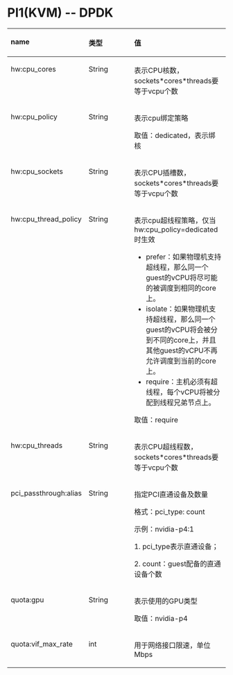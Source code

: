 # PI1\(KVM\) -- DPDK<a name="ZH-CN_TOPIC_0114104008"></a>

<a name="zh-cn_topic_0114079831_table40871974"></a>
<table><thead align="left"><tr id="zh-cn_topic_0114079831_row56089592"><th class="cellrowborder" valign="top" width="33%" id="mcps1.1.4.1.1"><p id="zh-cn_topic_0114079831_p46963092"><a name="zh-cn_topic_0114079831_p46963092"></a><a name="zh-cn_topic_0114079831_p46963092"></a>name</p>
</th>
<th class="cellrowborder" valign="top" width="23%" id="mcps1.1.4.1.2"><p id="zh-cn_topic_0114079831_p45914068"><a name="zh-cn_topic_0114079831_p45914068"></a><a name="zh-cn_topic_0114079831_p45914068"></a>类型</p>
</th>
<th class="cellrowborder" valign="top" width="44%" id="mcps1.1.4.1.3"><p id="zh-cn_topic_0114079831_p28052000"><a name="zh-cn_topic_0114079831_p28052000"></a><a name="zh-cn_topic_0114079831_p28052000"></a>值</p>
</th>
</tr>
</thead>
<tbody><tr id="zh-cn_topic_0114079831_row57619553"><td class="cellrowborder" valign="top" width="33%" headers="mcps1.1.4.1.1 "><p id="zh-cn_topic_0114079831_p36672255"><a name="zh-cn_topic_0114079831_p36672255"></a><a name="zh-cn_topic_0114079831_p36672255"></a>hw:cpu_cores</p>
</td>
<td class="cellrowborder" valign="top" width="23%" headers="mcps1.1.4.1.2 "><p id="zh-cn_topic_0114079831_p17662689"><a name="zh-cn_topic_0114079831_p17662689"></a><a name="zh-cn_topic_0114079831_p17662689"></a>String</p>
</td>
<td class="cellrowborder" valign="top" width="44%" headers="mcps1.1.4.1.3 "><p id="zh-cn_topic_0114079831_p21391728"><a name="zh-cn_topic_0114079831_p21391728"></a><a name="zh-cn_topic_0114079831_p21391728"></a>表示CPU核数，sockets*cores*threads要等于vcpu个数</p>
</td>
</tr>
<tr id="zh-cn_topic_0114079831_row58307827"><td class="cellrowborder" valign="top" width="33%" headers="mcps1.1.4.1.1 "><p id="zh-cn_topic_0114079831_p25313584"><a name="zh-cn_topic_0114079831_p25313584"></a><a name="zh-cn_topic_0114079831_p25313584"></a>hw:cpu_policy</p>
</td>
<td class="cellrowborder" valign="top" width="23%" headers="mcps1.1.4.1.2 "><p id="zh-cn_topic_0114079831_p37134413"><a name="zh-cn_topic_0114079831_p37134413"></a><a name="zh-cn_topic_0114079831_p37134413"></a>String</p>
</td>
<td class="cellrowborder" valign="top" width="44%" headers="mcps1.1.4.1.3 "><p id="zh-cn_topic_0114079831_p55097458"><a name="zh-cn_topic_0114079831_p55097458"></a><a name="zh-cn_topic_0114079831_p55097458"></a>表示cpu绑定策略</p>
<p id="zh-cn_topic_0114079831_p26115080"><a name="zh-cn_topic_0114079831_p26115080"></a><a name="zh-cn_topic_0114079831_p26115080"></a>取值：dedicated，表示绑核</p>
</td>
</tr>
<tr id="zh-cn_topic_0114079831_row33709128"><td class="cellrowborder" valign="top" width="33%" headers="mcps1.1.4.1.1 "><p id="zh-cn_topic_0114079831_p46084854"><a name="zh-cn_topic_0114079831_p46084854"></a><a name="zh-cn_topic_0114079831_p46084854"></a>hw:cpu_sockets</p>
</td>
<td class="cellrowborder" valign="top" width="23%" headers="mcps1.1.4.1.2 "><p id="zh-cn_topic_0114079831_p41885733"><a name="zh-cn_topic_0114079831_p41885733"></a><a name="zh-cn_topic_0114079831_p41885733"></a>String</p>
</td>
<td class="cellrowborder" valign="top" width="44%" headers="mcps1.1.4.1.3 "><p id="zh-cn_topic_0114079831_p37301245"><a name="zh-cn_topic_0114079831_p37301245"></a><a name="zh-cn_topic_0114079831_p37301245"></a>表示CPU插槽数，sockets*cores*threads要等于vcpu个数</p>
</td>
</tr>
<tr id="zh-cn_topic_0114079831_row166887"><td class="cellrowborder" valign="top" width="33%" headers="mcps1.1.4.1.1 "><p id="zh-cn_topic_0114079831_p13517902"><a name="zh-cn_topic_0114079831_p13517902"></a><a name="zh-cn_topic_0114079831_p13517902"></a>hw:cpu_thread_policy</p>
</td>
<td class="cellrowborder" valign="top" width="23%" headers="mcps1.1.4.1.2 "><p id="zh-cn_topic_0114079831_p21208306"><a name="zh-cn_topic_0114079831_p21208306"></a><a name="zh-cn_topic_0114079831_p21208306"></a>String</p>
</td>
<td class="cellrowborder" valign="top" width="44%" headers="mcps1.1.4.1.3 "><p id="zh-cn_topic_0114079831_p40151226"><a name="zh-cn_topic_0114079831_p40151226"></a><a name="zh-cn_topic_0114079831_p40151226"></a>表示cpu超线程策略，仅当hw:cpu_policy=dedicated时生效</p>
<a name="ul5403154775414"></a><a name="ul5403154775414"></a><ul id="ul5403154775414"><li>prefer：如果物理机支持超线程，那么同一个guest的vCPU将尽可能的被调度到相同的core上。</li><li>isolate：如果物理机支持超线程，那么同一个guest的vCPU将会被分到不同的core上，并且其他guest的vCPU不再允许调度到当前的core上。</li><li>require：主机必须有超线程，每个vCPU将被分配到线程兄弟节点上。</li></ul>
<p id="zh-cn_topic_0114079831_p29906904"><a name="zh-cn_topic_0114079831_p29906904"></a><a name="zh-cn_topic_0114079831_p29906904"></a>取值：require</p>
</td>
</tr>
<tr id="zh-cn_topic_0114079831_row726684"><td class="cellrowborder" valign="top" width="33%" headers="mcps1.1.4.1.1 "><p id="zh-cn_topic_0114079831_p58861423"><a name="zh-cn_topic_0114079831_p58861423"></a><a name="zh-cn_topic_0114079831_p58861423"></a>hw:cpu_threads</p>
</td>
<td class="cellrowborder" valign="top" width="23%" headers="mcps1.1.4.1.2 "><p id="zh-cn_topic_0114079831_p3045930"><a name="zh-cn_topic_0114079831_p3045930"></a><a name="zh-cn_topic_0114079831_p3045930"></a>String</p>
</td>
<td class="cellrowborder" valign="top" width="44%" headers="mcps1.1.4.1.3 "><p id="zh-cn_topic_0114079831_p45393782"><a name="zh-cn_topic_0114079831_p45393782"></a><a name="zh-cn_topic_0114079831_p45393782"></a>表示CPU超线程数，sockets*cores*threads要等于vcpu个数</p>
</td>
</tr>
<tr id="zh-cn_topic_0114079831_row5890858"><td class="cellrowborder" valign="top" width="33%" headers="mcps1.1.4.1.1 "><p id="zh-cn_topic_0114079831_p7397457"><a name="zh-cn_topic_0114079831_p7397457"></a><a name="zh-cn_topic_0114079831_p7397457"></a>pci_passthrough:alias</p>
</td>
<td class="cellrowborder" valign="top" width="23%" headers="mcps1.1.4.1.2 "><p id="zh-cn_topic_0114079831_p62323165"><a name="zh-cn_topic_0114079831_p62323165"></a><a name="zh-cn_topic_0114079831_p62323165"></a>String</p>
</td>
<td class="cellrowborder" valign="top" width="44%" headers="mcps1.1.4.1.3 "><p id="zh-cn_topic_0114079831_p15011638"><a name="zh-cn_topic_0114079831_p15011638"></a><a name="zh-cn_topic_0114079831_p15011638"></a>指定PCI直通设备及数量</p>
<p id="zh-cn_topic_0114079831_p887019"><a name="zh-cn_topic_0114079831_p887019"></a><a name="zh-cn_topic_0114079831_p887019"></a>格式：pci_type: count</p>
<p id="zh-cn_topic_0114079831_p7983171"><a name="zh-cn_topic_0114079831_p7983171"></a><a name="zh-cn_topic_0114079831_p7983171"></a>示例：nvidia-p4:1</p>
<p id="zh-cn_topic_0114079831_p4739681"><a name="zh-cn_topic_0114079831_p4739681"></a><a name="zh-cn_topic_0114079831_p4739681"></a>1. pci_type表示直通设备；</p>
<p id="zh-cn_topic_0114079831_p42657133"><a name="zh-cn_topic_0114079831_p42657133"></a><a name="zh-cn_topic_0114079831_p42657133"></a>2. count：guest配备的直通设备个数</p>
</td>
</tr>
<tr id="zh-cn_topic_0114079831_row48369880"><td class="cellrowborder" valign="top" width="33%" headers="mcps1.1.4.1.1 "><p id="zh-cn_topic_0114079831_p25646199"><a name="zh-cn_topic_0114079831_p25646199"></a><a name="zh-cn_topic_0114079831_p25646199"></a>quota:gpu</p>
</td>
<td class="cellrowborder" valign="top" width="23%" headers="mcps1.1.4.1.2 "><p id="zh-cn_topic_0114079831_p64076263"><a name="zh-cn_topic_0114079831_p64076263"></a><a name="zh-cn_topic_0114079831_p64076263"></a>String</p>
</td>
<td class="cellrowborder" valign="top" width="44%" headers="mcps1.1.4.1.3 "><p id="zh-cn_topic_0114079831_p22794832"><a name="zh-cn_topic_0114079831_p22794832"></a><a name="zh-cn_topic_0114079831_p22794832"></a>表示使用的GPU类型</p>
<p id="zh-cn_topic_0114079831_p3826897"><a name="zh-cn_topic_0114079831_p3826897"></a><a name="zh-cn_topic_0114079831_p3826897"></a>取值：nvidia-p4</p>
</td>
</tr>
<tr id="zh-cn_topic_0114079831_row34442073"><td class="cellrowborder" valign="top" width="33%" headers="mcps1.1.4.1.1 "><p id="zh-cn_topic_0114079831_p38344490"><a name="zh-cn_topic_0114079831_p38344490"></a><a name="zh-cn_topic_0114079831_p38344490"></a>quota:vif_max_rate</p>
</td>
<td class="cellrowborder" valign="top" width="23%" headers="mcps1.1.4.1.2 "><p id="zh-cn_topic_0114079831_p18895980"><a name="zh-cn_topic_0114079831_p18895980"></a><a name="zh-cn_topic_0114079831_p18895980"></a>int</p>
</td>
<td class="cellrowborder" valign="top" width="44%" headers="mcps1.1.4.1.3 "><p id="zh-cn_topic_0114079831_p54179398"><a name="zh-cn_topic_0114079831_p54179398"></a><a name="zh-cn_topic_0114079831_p54179398"></a>用于网络接口限速，单位Mbps</p>
</td>
</tr>
</tbody>
</table>

